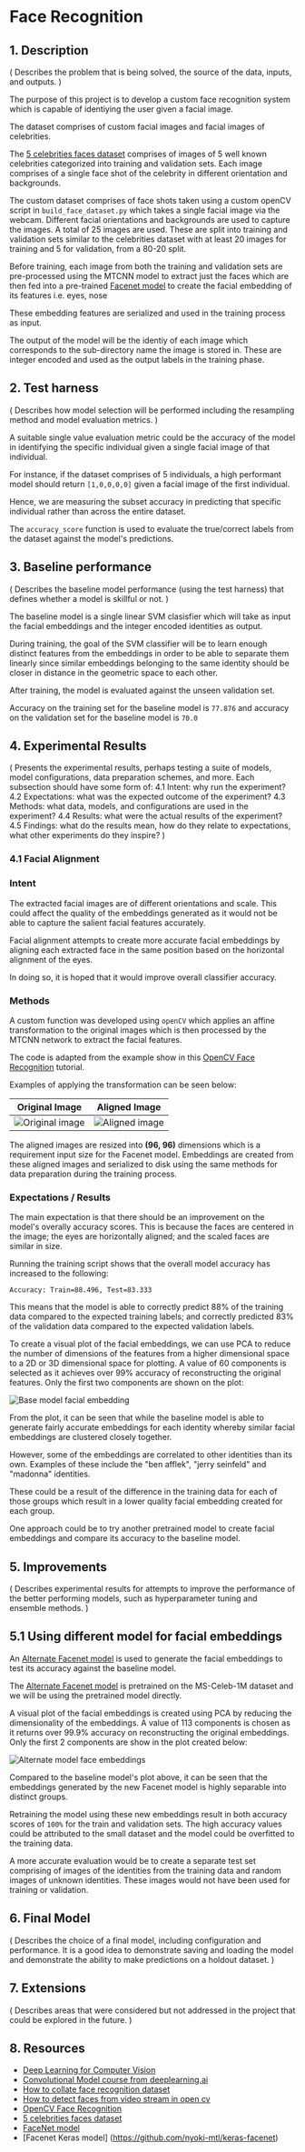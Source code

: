 # Face Recognition

## 1. Description

( Describes the problem that is being solved, the source of the data, inputs, and outputs. )

The purpose of this project is to develop a custom face recognition system which is capable of identiying the user given a facial image.

The dataset comprises of custom facial images and facial images of celebrities.

The [5 celebrities faces dataset] comprises of images of 5 well known celebrities categorized into training and validation sets. Each image comprises of a single face shot of the celebrity in different orientation and backgrounds. 

The custom dataset comprises of face shots taken using a custom openCV script in `build_face_dataset.py` which takes a single facial image via the webcam. Different facial orientations and backgrounds are used to capture the images. A total of 25 images are used. These are split into training and validation sets similar to the celebrities dataset with at least 20 images for training and 5 for validation, from a 80-20 split.

Before training, each image from both the training and validation sets are pre-processed using the MTCNN model to extract just the faces which are then fed into a pre-trained [Facenet model] to create the facial embedding of its features i.e. eyes, nose

These embedding features are serialized and used in the training process as input.

The output of the model will be the identiy of each image which corresponds to the sub-directory name the image is stored in. These are integer encoded and used as the output labels in the training phase. 

## 2. Test harness

( Describes how model selection will be performed including the resampling method and model evaluation metrics. )

A suitable single value evaluation metric could be the accuracy of the model in identifying the specific individual given a single facial image of that individual. 

For instance, if the dataset comprises of 5 individuals, a high performant model should return `[1,0,0,0,0]` given a facial image of the first individual.

Hence, we are measuring the subset accuracy in predicting that specific individual rather than across the entire dataset.

The `accuracy_score` function is used to evaluate the true/correct labels from the dataset against the model's predictions.

## 3. Baseline performance

( Describes the baseline model performance (using the test harness) that defines whether a model is skillful or not. )

The baseline model is a single linear SVM clasisfier which will take as input the facial embeddings and the integer encoded identities as output. 

During training, the goal of the SVM classifier will be to learn enough distinct features from the embeddings in order to be able to separate them linearly since similar embeddings belonging to the same identity should be closer in distance in the geometric space to each other.

After training, the model is evaluated against the unseen validation set.

Accuracy on the training set for the baseline model is `77.876` and accuracy on the validation set for the baseline model is `70.0`

## 4. Experimental Results

( Presents the experimental results, perhaps testing a suite of models, model configurations, data preparation schemes, and more. Each subsection should have some form of:
4.1 Intent: why run the experiment?
4.2 Expectations: what was the expected outcome of the experiment?
4.3 Methods: what data, models, and configurations are used in the experiment?
4.4 Results: what were the actual results of the experiment?
4.5 Findings: what do the results mean, how do they relate to expectations, what other experiments do they inspire? )

### 4.1 Facial Alignment

### Intent
The extracted facial images are of different orientations and scale. This could affect the quality of the embeddings generated as it would not be able to capture the salient facial features accurately.

Facial alignment attempts to create more accurate facial embeddings by aligning each extracted face in the same position based on the horizontal alignment of the eyes.

In doing so, it is hoped that it would improve overall classifier accuracy.

### Methods

A custom function was developed using `openCV` which applies an affine transformation to the original images which is then processed by the MTCNN network to extract the facial features.

The code is adapted from the example show in this [OpenCV Face Recognition] tutorial.

Examples of applying the transformation can be seen below:

Original Image | Aligned Image
-------------- | -------------
![Original image](artifacts/orig.jpg) | ![Aligned image](artifacts/orig_aligned.jpg)


The aligned images are resized into **(96, 96)** dimensions which is a requirement input size for the Facenet model. Embeddings are created from these aligned images and serialized to disk using the same methods for data preparation during the training process.

### Expectations / Results

The main expectation is that there should be an improvement on the model's overally accuracy scores. This is because the faces are centered in the image; the eyes are horizontally aligned; and the scaled faces are similar in size.

Running the training script shows that the overall model accuracy has increased to the following:

```
Accuracy: Train=88.496, Test=83.333
```

This means that the model is able to correctly predict 88% of the training data compared to the expected training labels; and correctly predicted 83% of the validation data compared to the expected validation labels.

To create a visual plot of the facial embeddings, we can use PCA to reduce the number of dimensions of the features from a higher dimensional space to a 2D or 3D dimensional space for plotting. A value of 60 components is selected as it achieves over 99% accuracy of reconstructing the original features. Only the first two components are shown on the plot:

![Base model facial embedding](artifacts/base_embedding.png)

From the plot, it can be seen that while the baseline model is able to generate fairly accurate embeddings for each identity whereby similar facial embeddings are clustered closely together.

However, some of the embeddings are correlated to other identities than its own. Examples of these include the "ben afflek", "jerry seinfeld" and "madonna" identities.

These could be a result of the difference in the training data for each of those groups which result in a lower quality facial embedding created for each group.

One approach could be to try another pretrained model to create facial embeddings and compare its accuracy to the baseline model. 


## 5. Improvements

( Describes experimental results for attempts to improve the performance of the better performing models, such as hyperparameter tuning and ensemble methods. )

## 5.1 Using different model for facial embeddings

An [Alternate Facenet model] is used to generate the facial embeddings to test its accuracy against the baseline model.

The [Alternate Facenet model] is pretrained on the MS-Celeb-1M dataset and we will be using the pretrained model directly.

A visual plot of the facial embeddings is created using PCA by reducing the dimensionality of the embeddings. A value of 113 components is chosen as it returns over 99.9% accuracy on reconstructing the original embeddings. Only the first 2 components are show in the plot created below:

![Alternate model face embeddings](artifacts/alternate_model_embedding.png)

Compared to the baseline model's plot above, it can be seen that the embeddings generated by the new Facenet model is highly separable into distinct groups.

Retraining the model using these new embeddings result in both accuracy scores of `100%` for the train and validation sets. The high accuracy values could be attributed to the small dataset and the model could be overfitted to the training data.

A more accurate evaluation would be to create a separate test set comprising of images of the identities from the training data and random images of unknown identities. These images would not have been used for training or validation.

## 6. Final Model

( Describes the choice of a final model, including configuration and performance. It is a good idea to demonstrate saving and loading the model and demonstrate the ability to make predictions on a holdout dataset. )

## 7. Extensions

( Describes areas that were considered but not addressed in the project that could be explored in the future. )

## 8. Resources
[Deep Learning for Computer Vision]: https://machinelearningmastery.com/deep-learning-for-computer-vision
[Convolutional Model course from deeplearning.ai]: https://www.coursera.org/learn/convolutional-neural-networks
[How to collate face recognition dataset]: https://www.pyimagesearch.com/2018/06/11/how-to-build-a-custom-face-recognition-dataset/
[How to detect faces from video stream in open cv]: https://www.pyimagesearch.com/2018/02/26/face-detection-with-opencv-and-deep-learning/
[OpenCV Face Recognition]: https://www.pyimagesearch.com/2018/09/24/opencv-face-recognition
[5 celebrities faces dataset]: https://www.kaggle.com/dansbecker/5-celebrity-faces-dataset
[FaceNet model]: https://github.com/iwantooxxoox/Keras-OpenFace/
[Alternate Facenet model]: https://github.com/nyoki-mtl/keras-facenet

* [Deep Learning for Computer Vision](https://machinelearningmastery.com/deep-learning-for-computer-vision)
* [Convolutional Model course from deeplearning.ai](https://www.coursera.org/learn/convolutional-neural-networks)
* [How to collate face recognition dataset](https://www.pyimagesearch.com/2018/06/11/how-to-build-a-custom-face-recognition-dataset/)
* [How to detect faces from video stream in open cv](https://www.pyimagesearch.com/2018/02/26/face-detection-with-opencv-and-deep-learning/)
* [OpenCV Face Recognition](https://www.pyimagesearch.com/2018/09/24/opencv-face-recognition)
* [5 celebrities faces dataset](https://www.kaggle.com/dansbecker/5-celebrity-faces-dataset)
* [FaceNet model](https://github.com/iwantooxxoox/Keras-OpenFace/)
* [Facenet Keras model] (https://github.com/nyoki-mtl/keras-facenet)